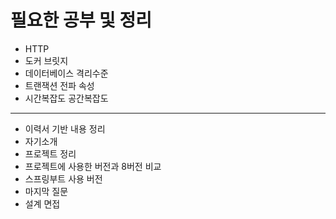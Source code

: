 # 필요한 공부 및 정리


* HTTP
* 도커 브릿지
* 데이터베이스 격리수준
* 트랜잭션 전파 속성
* 시간복잡도 공간복잡도
---
* 이력서 기반 내용 정리
* 자기소개
* 프로젝트 정리
* 프로젝트에 사용한 버전과 8버전 비교
* 스프링부트 사용 버전
* 마지막 질문
* 설계 면접
